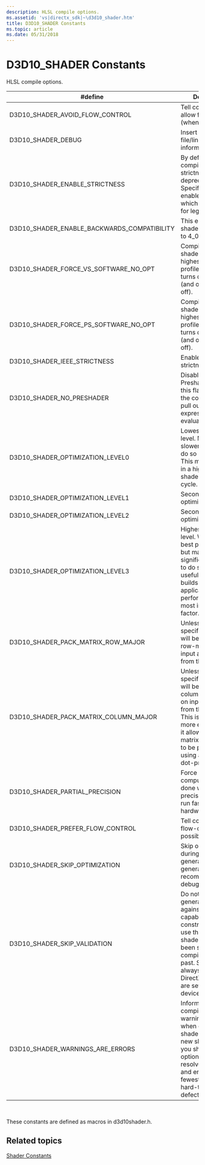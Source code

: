 ```yaml
---
description: HLSL compile options.
ms.assetid: 'vs|directx_sdk|~\d3d10_shader.htm'
title: D3D10_SHADER Constants
ms.topic: article
ms.date: 05/31/2018
---
```


# D3D10\_SHADER Constants

HLSL compile options.



| \#define                                        | Description                                                                                                                                                                                                                                    |
|-------------------------------------------------|------------------------------------------------------------------------------------------------------------------------------------------------------------------------------------------------------------------------------------------------|
| D3D10\_SHADER\_AVOID\_FLOW\_CONTROL             | Tell compiler to not allow flow-control (when possible).                                                                                                                                                                                       |
| D3D10\_SHADER\_DEBUG                            | Insert debug file/line/type/symbol information.                                                                                                                                                                                                |
| D3D10\_SHADER\_ENABLE\_STRICTNESS               | By default, the HLSL compiler disables strictness on deprecated syntax. Specifying this flag enables strictness which may not allow for legacy syntax.                                                                                         |
| D3D10\_SHADER\_ENABLE\_BACKWARDS\_COMPATIBILITY | This enables older shaders to compile to 4\_0 targets.                                                                                                                                                                                         |
| D3D10\_SHADER\_FORCE\_VS\_SOFTWARE\_NO\_OPT     | Compile a vertex shader for the next highest shader profile. This option turns debugging on (and optimizations off).                                                                                                                           |
| D3D10\_SHADER\_FORCE\_PS\_SOFTWARE\_NO\_OPT     | Compile a pixel shader for the next highest shader profile. This option turns debugging on (and optimizations off).                                                                                                                            |
| D3D10\_SHADER\_IEEE\_STRICTNESS                 | Enables IEEE strictness.                                                                                                                                                                                                                       |
| D3D10\_SHADER\_NO\_PRESHADER                    | Disables Preshaders. Using this flag will cause the compiler to not pull out static expression for evaluation.                                                                                                                                 |
| D3D10\_SHADER\_OPTIMIZATION\_LEVEL0             | Lowest optimization level. May produce slower code but will do so more quickly. This may be useful in a highly iterative shader development cycle.                                                                                             |
| D3D10\_SHADER\_OPTIMIZATION\_LEVEL1             | Second lowest optimization level.                                                                                                                                                                                                              |
| D3D10\_SHADER\_OPTIMIZATION\_LEVEL2             | Second highest optimization level.                                                                                                                                                                                                             |
| D3D10\_SHADER\_OPTIMIZATION\_LEVEL3             | Highest optimization level. Will produce best possible code but may take significantly longer to do so. This will be useful for final builds of an application where performance is the most important factor.                                 |
| D3D10\_SHADER\_PACK\_MATRIX\_ROW\_MAJOR         | Unless explicitly specified, matrices will be packed in row-major order on input and output from the shader.                                                                                                                                   |
| D3D10\_SHADER\_PACK\_MATRIX\_COLUMN\_MAJOR      | Unless explicitly specified, matrices will be packed in column-major order on input and output from the shader. This is generally more efficient, since it allows vector-matrix multiplication to be performed using a series of dot-products. |
| D3D10\_SHADER\_PARTIAL\_PRECISION               | Force all computations to be done with partial precision; this may run faster on some hardware.                                                                                                                                                |
| D3D10\_SHADER\_PREFER\_FLOW\_CONTROL            | Tell compiler to use flow-control (when possible).                                                                                                                                                                                             |
| D3D10\_SHADER\_SKIP\_OPTIMIZATION               | Skip optimization during code generation; generally recommended for debug only.                                                                                                                                                                |
| D3D10\_SHADER\_SKIP\_VALIDATION                 | Do not validate the generated code against known capabilities and constraints. Only use this with shaders that have been successfully compiled in the past. Shaders are always validated by DirectX before they are set to the device.         |
| D3D10\_SHADER\_WARNINGS\_ARE\_ERRORS            | Inform the HLSL compiler to treat all warnings as errors when compiling the shader code. For new shader code, you should use this option so you can resolve all warnings and ensure the fewest possible hard-to-find code defects.             |



 

These constants are defined as macros in d3d10shader.h.

## Related topics

<dl> <dt>

[Shader Constants](d3d10-graphics-reference-d3d10-shader-constants.md)
</dt> </dl>

 

 



